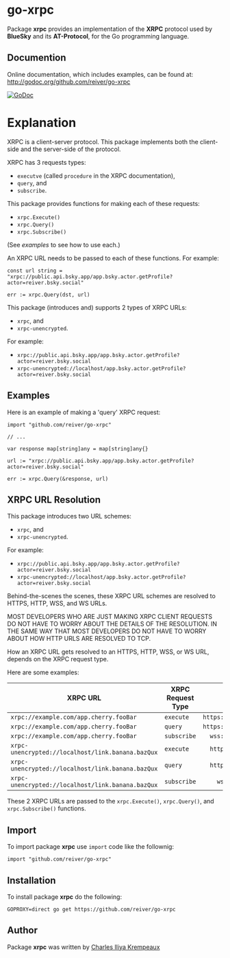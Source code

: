 # go-xrpc

Package **xrpc** provides an implementation of the **XRPC** protocol used by **BlueSky** and its **AT-Protocol**, for the Go programming language.

## Documention

Online documentation, which includes examples, can be found at: http://godoc.org/github.com/reiver/go-xrpc

[![GoDoc](https://godoc.org/github.com/reiver/go-xrpc?status.svg)](https://godoc.org/github.com/reiver/go-xrpc)

# Explanation

XRPC is a client-server protocol.
This package implements both the client-side and the server-side of the protocol.

XRPC has 3 requests types:

* `executve` (called `procedure` in the XRPC documentation),
* `query`, and
* `subscribe`.

This package provides functions for making each of these requests:

* `xrpc.Execute()`
* `xrpc.Query()`
* `xrpc.Subscribe()`

(See _examples_ to see how to use each.)

An XRPC URL needs to be passed to each of these functions.
For example:

```golang
const url string = "xrpc://public.api.bsky.app/app.bsky.actor.getProfile?actor=reiver.bsky.social"

err := xrpc.Query(dst, url)
```

This package (introduces and) supports 2 types of XRPC URLs:

* `xrpc`, and
* `xrpc-unencrypted`.

For example:

* `xrpc://public.api.bsky.app/app.bsky.actor.getProfile?actor=reiver.bsky.social`
* `xrpc-unencrypted://localhost/app.bsky.actor.getProfile?actor=reiver.bsky.social`

## Examples

Here is an example of making a 'query' XRPC request:

```golang
import "github.com/reiver/go-xrpc"

// ...

var response map[string]any = map[string]any{}

url := "xrpc://public.api.bsky.app/app.bsky.actor.getProfile?actor=reiver.bsky.social"

err := xrpc.Query(&response, url)
```

## XRPC URL Resolution

This package introduces two URL schemes:

* `xrpc`, and
* `xrpc-unencrypted`.

For example:

* `xrpc://public.api.bsky.app/app.bsky.actor.getProfile?actor=reiver.bsky.social`
* `xrpc-unencrypted://localhost/app.bsky.actor.getProfile?actor=reiver.bsky.social`

Behind-the-scenes the scenes, these XRPC URL schemes are resolved to HTTPS, HTTP, WSS, and WS URLs.

MOST DEVELOPERS WHO ARE JUST MAKING XRPC CLIENT REQUESTS DO NOT HAVE TO WORRY ABOUT THE DETAILS OF THE RESOLUTION.
IN THE SAME WAY THAT MOST DEVELOPERS DO NOT HAVE TO WORRY ABOUT HOW HTTP URLS ARE RESOLVED TO TCP.

How an XRPC URL gets resolved to an HTTPS, HTTP, WSS, or WS URL, depends on the XRPC request type.

Here are some examples:

| XRPC URL                                          | XRPC Request Type | Resolved URL                                 |
|---------------------------------------------------|-------------------|---------------------------------------------:|
| `xrpc://example.com/app.cherry.fooBar`            | `execute`         | `https://example.com/xrpc/app.cherry.fooBar` |
| `xrpc://example.com/app.cherry.fooBar`            | `query`           | `https://example.com/xrpc/app.cherry.fooBar` |
| `xrpc://example.com/app.cherry.fooBar`            | `subscribe`       |   `wss://example.com/xrpc/app.cherry.fooBar` |
| `xrpc-unencrypted://localhost/link.banana.bazQux` | `execute`         |   `http://localhost/xrpc/link.banana.bazQux` |
| `xrpc-unencrypted://localhost/link.banana.bazQux` | `query`           |   `http://localhost/xrpc/link.banana.bazQux` |
| `xrpc-unencrypted://localhost/link.banana.bazQux` | `subscribe`       |     `ws://localhost/xrpc/link.banana.bazQux` |

These 2 XRPC URLs are passed to the `xrpc.Execute()`, `xrpc.Query()`, and `xrpc.Subscribe()` functions.

## Import

To import package **xrpc** use `import` code like the follownig:
```
import "github.com/reiver/go-xrpc"
```

## Installation

To install package **xrpc** do the following:
```
GOPROXY=direct go get https://github.com/reiver/go-xrpc
```

## Author

Package **xrpc** was written by [Charles Iliya Krempeaux](http://reiver.link)
